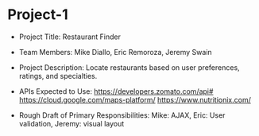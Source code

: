 # Project-1
* Project Title: Restaurant Finder
* Team Members: Mike Diallo, Eric Remoroza, Jeremy Swain
* Project Description: Locate restaurants based on user preferences, ratings, and specialties.

* APIs Expected to Use:
    https://developers.zomato.com/api#
    https://cloud.google.com/maps-platform/
    https://www.nutritionix.com/
* Rough Draft of Primary Responsibilities:
    Mike: AJAX,
    Eric: User validation,
    Jeremy: visual layout
